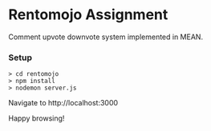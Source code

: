 # Rentomojo Assignment

Comment upvote downvote system implemented in MEAN.

### Setup

```
> cd rentomojo
> npm install
> nodemon server.js
```

Navigate to http://localhost:3000

Happy browsing!

